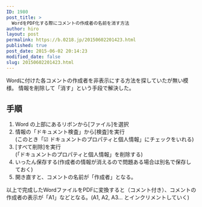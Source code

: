 ```yaml
---
ID: 1980
post_title: >
  WordをPDF化する際にコメントの作成者の名前を消す方法
author: hiro
layout: post
permalink: https://b.0218.jp/20150602201423.html
published: true
post_date: 2015-06-02 20:14:23
modified_date: false
slug: 20150602201423.html
---
```

Wordに付けた各コメントの作成者を非表示にする方法を探していたが無い模様。
情報を削除して「消す」という手段で解決した。
<!--more-->
<h2>手順</h2>
<ol>
<li>Word の上部にあるリボンから[ファイル]を選択</li>
<li>情報の「ドキュメント検査」から[検査]を実行<br>(このとき「☑ ドキュメントのプロパティと個人情報」にチェックをいれる)</li>
<li>[すべて削除]を実行<br>(「ドキュメントのプロパティと個人情報」を削除する)</li>
<li>いったん保存する(作成者の情報が消えるので問題ある場合は別名で保存しておく)</li>
<li>開き直すと、コメントの名前が「作成者」となる。</li>
</ol>

<p>以上で完成したWordファイルをPDFに変換すると（コメント付き）、コメントの作成者の表示が「A1」などとなる。(A1, A2, A3… とインクリメントしていく)</p>